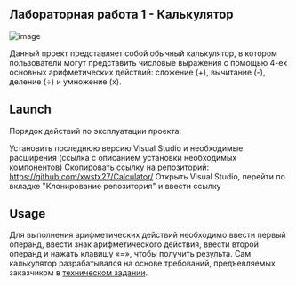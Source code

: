 ## Лабораторная работа 1 - Калькулятор
![image](https://user-images.githubusercontent.com/80273530/199080948-1b4175e4-bf0d-4d4d-bb25-e832baaae6ba.png)

Данный проект представляет собой обычный калькулятор, в котором пользователи могут представить числовые выражения с помощью 4-ех основных арифметических действий: сложение (+), вычитание (-), деление (÷) и умножение (x).

## Launch
Порядок действий по эксплуатации проекта:

Установить последнюю версию Visual Studio и необходимые расширения (ссылка с описанием установки необходимых компонентов)
Скопировать ссылку на репозиторий: https://github.com/xwstx27/Calculator/
Открыть Visual Studio, перейти по вкладке "Клонирование репозитория" и ввести ссылку

## Usage

Для выполнения арифметических действий необходимо ввести первый операнд, ввести знак арифметического действия, ввести второй операнд и нажать клавишу «=», чтобы получить результа. Сам калькулятор разрабатывался на основе требований, предъевляемых заказчиком в [техническом задании](https://drive.google.com/file/d/1pG7LePLCTgWDAHcDCO2xN_1V6AvABwZw/view).
